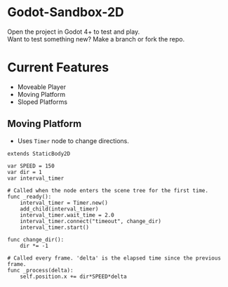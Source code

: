 # Godot-Sandbox-2D
Open the project in Godot 4+ to test and play. <br>
Want to test something new? Make a branch or fork the repo.

# Current Features
* Moveable Player
* Moving Platform
* Sloped Platforms

## Moving Platform
* Uses `Timer` node to change directions.

```
extends StaticBody2D

var SPEED = 150
var dir = 1
var interval_timer

# Called when the node enters the scene tree for the first time.
func _ready():
	interval_timer = Timer.new()
	add_child(interval_timer)
	interval_timer.wait_time = 2.0
	interval_timer.connect("timeout", change_dir)
	interval_timer.start()

func change_dir():
	dir *= -1

# Called every frame. 'delta' is the elapsed time since the previous frame. 
func _process(delta):
	self.position.x += dir*SPEED*delta
```